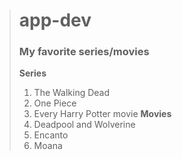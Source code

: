 > # app-dev
> ### My favorite series/movies
> **Series**
> 1. The Walking Dead
> 2. One Piece
> 3. Every Harry Potter movie
> **Movies**
> 1. Deadpool and Wolverine
> 2. Encanto
> 3. Moana
